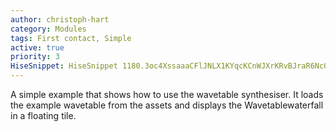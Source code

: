 ```yaml
---
author: christoph-hart
category: Modules
tags: First contact, Simple
active: true
priority: 3
HiseSnippet: HiseSnippet 1180.3oc4XssaaaCFlJNLX1KYqcKCnWJXrKRvBJraR6NcQcii8lwhSLhyR1vFPAizusHhDoJEURLJJvdz5dC1awtcuAcjRxRTstooFocoX5BAy+CTe7+L8.A2Ahh3BjU0CmDBHqkwCmvjds8HTFp2NHqOA2mDIAgcJosmDRhh.WjkUkePSvp5hnjm+4gaS7ILGnfDBcDm5.6RCnxBpCZ8STe+tDW3PZfgza0pmCm0l6yiU3oBtAJj3bJYLrGQK1BXj0RcboRtXnjHgHj0haycmLzieNKU9inQzS7A8hlngpMJkbWtuqFwZpn1dTe2ASO2QHjEdPgUnRpUXUbepKMmdg03VILrKzvzdXsPY3UoD7ZZBuFFvaFPxx.RKlBoaiG5HngxBNZ77w3dLkyYDQY1MgRprHq+D2lqDfIua.4TnqPsHWg01rQiMrad+Fq+80FEybjTNyly1iKg8YqsdsmVqZsmUy9kYMZzL4o+NBtuOHlIasqVbYJtFKN3DPrg8YD+XHWP04urQE+5Mpl9bmzisgfbVOFUteHvdcQBnLak5W+bucHRh1SjQSIWHHjTMDr1ANSEVm5Wph2AhNUxCSjMHjyz6f0xxr.oTOQWeNQRYiOjpfJU4h9TrIolnKLyZlXtHC.SCLOlbFHIpS7wjD+nuO5jwSSZptT850egVKpDBJn9B0SYp2Ki7JZxR3BYIg+CM0DKf0uheZMa6541odt0+N654nvNobADQi.Qy5anEsGyEtPITijUpjOe94GyEmFoRmAEcElifZOCcN0U5keRetnkGPG6UTn34mzB8p4ApLPtarOQVNsTWKJigJrpTtfNfmEQkSLqUcskqdUg3swCnRGuYiwElAFUAeuKvXVEtUvcFMBbjE.bQb2e4cS4LyO+xSMQ4QPIAPIH3N3YGVcIMc9qqZSmvqbSme7IJeDXFqrKWol61D1oIg1lrNTC1DpGoKaYx5.Xj.h75SC6SBK4VqbYcwZNmcwV5FWWrO.RdK0ns5TLNjFD5CcXmA9ph9IX7yTU4GQh8kSoVNnrOmwC83Lpioi9.PJniGCBSrOyCzijR0nNETVs0AfOPhLBn9xV6RY.Q7xAmuE1hlu0CcLS+0cvov0VmIY+gaQ2J+uon6kYhVAmTCyNsz1+Qod2JEfX7tc2Oqlf5W14vs4aFXcEvShAlSNw0+8+9g5588XltWcGlQbQP1vaE03gwpOToR6fZXNUanRozCC3boWxTalcQVs0tbdXGl1R5ZtIC7TIwpQli.YosQssGxSuXUaetYpOB0aLiKfzwvKMHXbjjGL8.jbgngRHLcLseC+fstq5YzWoe+ssUu1b+qm0nquRLKbECJ+7D2eteVGHbCr5RJJyC7tghxuvLA2daZH2mHdehyC3w564zmn5FpFdBuWbvP0zVNfBiLF3quTm0B5.7z0MzqSxR.laxB80WxX1Tu1JiYyoLeu7MBHNB9icRutpNZ9iRnnN2rj+fhp39501MQmUdVPDJPMt0icbJuUuhh2adUby4UwslWEu+7p3ClWE+54Uwu4MqndZ3GEqJtlNi.B0ePmzxpV40zspf9W.OWhIK.
---
```

A simple example that shows how to use the wavetable synthesiser. It loads the example wavetable from the assets and displays the Wavetablewaterfall in a floating tile.